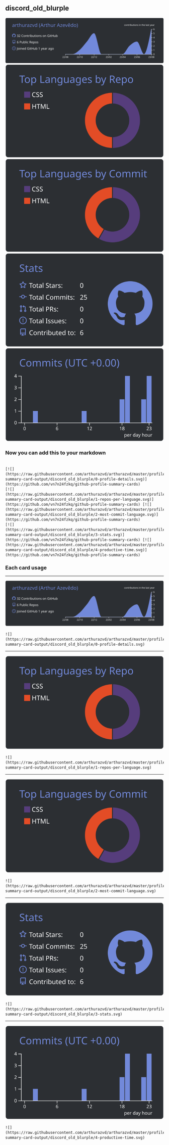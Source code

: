 ## discord_old_blurple

[![](./0-profile-details.svg)](https://github.com/vn7n24fzkq/github-profile-summary-cards)
[![](./1-repos-per-language.svg)](https://github.com/vn7n24fzkq/github-profile-summary-cards) [![](./2-most-commit-language.svg)](https://github.com/vn7n24fzkq/github-profile-summary-cards)
[![](./3-stats.svg)](https://github.com/vn7n24fzkq/github-profile-summary-cards) [![](./4-productive-time.svg)](https://github.com/vn7n24fzkq/github-profile-summary-cards)
### Now you can add this to your markdown
```

[![](https://raw.githubusercontent.com/arthurazvd/arthurazvd/master/profile-summary-card-output/discord_old_blurple/0-profile-details.svg)](https://github.com/vn7n24fzkq/github-profile-summary-cards)
[![](https://raw.githubusercontent.com/arthurazvd/arthurazvd/master/profile-summary-card-output/discord_old_blurple/1-repos-per-language.svg)](https://github.com/vn7n24fzkq/github-profile-summary-cards) [![](https://raw.githubusercontent.com/arthurazvd/arthurazvd/master/profile-summary-card-output/discord_old_blurple/2-most-commit-language.svg)](https://github.com/vn7n24fzkq/github-profile-summary-cards)
[![](https://raw.githubusercontent.com/arthurazvd/arthurazvd/master/profile-summary-card-output/discord_old_blurple/3-stats.svg)](https://github.com/vn7n24fzkq/github-profile-summary-cards) [![](https://raw.githubusercontent.com/arthurazvd/arthurazvd/master/profile-summary-card-output/discord_old_blurple/4-productive-time.svg)](https://github.com/vn7n24fzkq/github-profile-summary-cards)

```

### Each card usage
---

![](./0-profile-details.svg)

```
![](https://raw.githubusercontent.com/arthurazvd/arthurazvd/master/profile-summary-card-output/discord_old_blurple/0-profile-details.svg)
```

    

---

![](./1-repos-per-language.svg)

```
![](https://raw.githubusercontent.com/arthurazvd/arthurazvd/master/profile-summary-card-output/discord_old_blurple/1-repos-per-language.svg)
```

    

---

![](./2-most-commit-language.svg)

```
![](https://raw.githubusercontent.com/arthurazvd/arthurazvd/master/profile-summary-card-output/discord_old_blurple/2-most-commit-language.svg)
```

    

---

![](./3-stats.svg)

```
![](https://raw.githubusercontent.com/arthurazvd/arthurazvd/master/profile-summary-card-output/discord_old_blurple/3-stats.svg)
```

    

---

![](./4-productive-time.svg)

```
![](https://raw.githubusercontent.com/arthurazvd/arthurazvd/master/profile-summary-card-output/discord_old_blurple/4-productive-time.svg)
```

    
